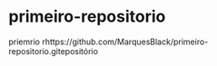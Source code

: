 # primeiro-repositorio
priemrio rhttps://github.com/MarquesBlack/primeiro-repositorio.gitepositório 

